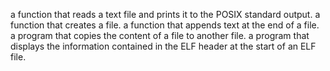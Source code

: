 a function that reads a text file and prints it to the POSIX standard output.
a function that creates a file.
a function that appends text at the end of a file.
a program that copies the content of a file to another file.
a program that displays the information contained in the ELF header at the start of an ELF file.

